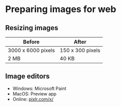 # Preparing images for web

## Resizing images


| Before             	| After            	|
|--------------------	|------------------	|
| 3000 x 6000 pixels 	| 150 x 300 pixels 	|
| 2 MB               	| 40 KB            	|



## Image editors
* Windows: Microsoft Paint
* MacOS: Preview app
* Online: [pixlr.com/x/](https://pixlr.com/x/)
